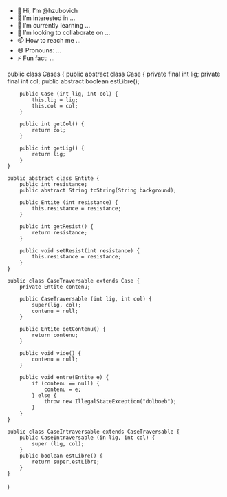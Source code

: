 - 👋 Hi, I’m @hzubovich
- 👀 I’m interested in ...
- 🌱 I’m currently learning ...
- 💞️ I’m looking to collaborate on ...
- 📫 How to reach me ...
- 😄 Pronouns: ...
- ⚡ Fun fact: ...

<!---
hzubovich/hzubovich is a ✨ special ✨ repository because its `README.md` (this file) appears on your GitHub profile.
You can click the Preview link to take a look at your changes.
--->
public class Cases {
    public abstract class Case {
        private final int lig;
        private final int col;
        public abstract boolean estLibre();

        public Case (int lig, int col) {
            this.lig = lig;
            this.col = col;
        }

        public int getCol() {
            return col;
        }

        public int getLig() {
            return lig;
        }
    }

    public abstract class Entite {
        public int resistance;
        public abstract String toString(String background);

        public Entite (int resistance) {
            this.resistance = resistance;
        }

        public int getResist() {
            return resistance;
        }

        public void setResist(int resistance) {
            this.resistance = resistance;
        }
    }

    public class CaseTraversable extends Case {
        private Entite contenu;

        public CaseTraversable (int lig, int col) {
            super(lig, col);
            contenu = null;
        }

        public Entite getContenu() {
            return contenu;
        }

        public void vide() {
            contenu = null;
        }
         
        public void entre(Entite e) {
            if (contenu == null) {
                contenu = e;
            } else {
                throw new IllegalStateException("dolboeb");
            }
        }
    }

    public class CaseIntraversable extends CaseTraversable {
        public CaseIntraversable (in lig, int col) {
            super (lig, col);
        }
        public boolean estLibre() {
            return super.estLibre;
        }
    }
}
